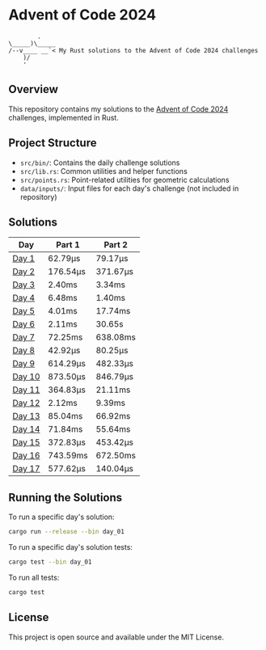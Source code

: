 # Advent of Code 2024
```
        .
\_____)\_____
/--v____ __`< My Rust solutions to the Advent of Code 2024 challenges
    )/
    '
```

## Overview
This repository contains my solutions to the [Advent of Code 2024](https://adventofcode.com/2024) challenges, implemented in Rust.

## Project Structure
- `src/bin/`: Contains the daily challenge solutions
- `src/lib.rs`: Common utilities and helper functions
- `src/points.rs`: Point-related utilities for geometric calculations
- `data/inputs/`: Input files for each day's challenge (not included in repository)

## Solutions
| Day | Part 1 | Part 2 |
|-----|--------|--------|
| [Day 1](src/bin/day_01.rs) | 62.79µs | 79.17µs |
| [Day 2](src/bin/day_02.rs) | 176.54µs | 371.67µs |
| [Day 3](src/bin/day_03.rs) | 2.40ms | 3.34ms |
| [Day 4](src/bin/day_04.rs) | 6.48ms | 1.40ms |
| [Day 5](src/bin/day_05.rs) | 4.01ms | 17.74ms |
| [Day 6](src/bin/day_06.rs) | 2.11ms | 30.65s |
| [Day 7](src/bin/day_07.rs) | 72.25ms | 638.08ms |
| [Day 8](src/bin/day_08.rs) | 42.92µs | 80.25µs |
| [Day 9](src/bin/day_09.rs) | 614.29µs | 482.33µs |
| [Day 10](src/bin/day_10.rs) | 873.50µs | 846.79µs |
| [Day 11](src/bin/day_11.rs) | 364.83µs | 21.11ms |
| [Day 12](src/bin/day_12.rs) | 2.12ms | 9.39ms |
| [Day 13](src/bin/day_13.rs) | 85.04ms | 66.92ms |
| [Day 14](src/bin/day_14.rs) | 71.84ms | 55.64ms |
| [Day 15](src/bin/day_15.rs) | 372.83µs | 453.42µs |
| [Day 16](src/bin/day_16.rs) | 743.59ms | 672.50ms |
| [Day 17](src/bin/day_17.rs) | 577.62µs | 140.04µs |


## Running the Solutions

To run a specific day's solution:
```bash
cargo run --release --bin day_01
```

To run a specific day's solution tests:
```bash
cargo test --bin day_01
```

To run all tests:
```bash
cargo test
```


## License
This project is open source and available under the MIT License.